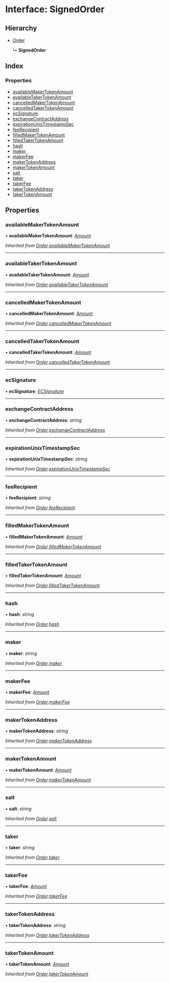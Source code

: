 # Interface: SignedOrder

## Hierarchy

- [Order](_typings_.order.md)

  ↳ **SignedOrder**

## Index

### Properties

- [availableMakerTokenAmount](_typings_.signedorder.md#availablemakertokenamount)
- [availableTakerTokenAmount](_typings_.signedorder.md#availabletakertokenamount)
- [cancelledMakerTokenAmount](_typings_.signedorder.md#cancelledmakertokenamount)
- [cancelledTakerTokenAmount](_typings_.signedorder.md#cancelledtakertokenamount)
- [ecSignature](_typings_.signedorder.md#ecsignature)
- [exchangeContractAddress](_typings_.signedorder.md#exchangecontractaddress)
- [expirationUnixTimestampSec](_typings_.signedorder.md#expirationunixtimestampsec)
- [feeRecipient](_typings_.signedorder.md#feerecipient)
- [filledMakerTokenAmount](_typings_.signedorder.md#filledmakertokenamount)
- [filledTakerTokenAmount](_typings_.signedorder.md#filledtakertokenamount)
- [hash](_typings_.signedorder.md#hash)
- [maker](_typings_.signedorder.md#maker)
- [makerFee](_typings_.signedorder.md#makerfee)
- [makerTokenAddress](_typings_.signedorder.md#makertokenaddress)
- [makerTokenAmount](_typings_.signedorder.md#makertokenamount)
- [salt](_typings_.signedorder.md#salt)
- [taker](_typings_.signedorder.md#taker)
- [takerFee](_typings_.signedorder.md#takerfee)
- [takerTokenAddress](_typings_.signedorder.md#takertokenaddress)
- [takerTokenAmount](_typings_.signedorder.md#takertokenamount)

## Properties

### availableMakerTokenAmount

• **availableMakerTokenAmount**: _[Amount](_typings_.amount.md)_

_Inherited from [Order](_typings_.order.md).[availableMakerTokenAmount](_typings_.order.md#availablemakertokenamount)_

---

### availableTakerTokenAmount

• **availableTakerTokenAmount**: _[Amount](_typings_.amount.md)_

_Inherited from [Order](_typings_.order.md).[availableTakerTokenAmount](_typings_.order.md#availabletakertokenamount)_

---

### cancelledMakerTokenAmount

• **cancelledMakerTokenAmount**: _[Amount](_typings_.amount.md)_

_Inherited from [Order](_typings_.order.md).[cancelledMakerTokenAmount](_typings_.order.md#cancelledmakertokenamount)_

---

### cancelledTakerTokenAmount

• **cancelledTakerTokenAmount**: _[Amount](_typings_.amount.md)_

_Inherited from [Order](_typings_.order.md).[cancelledTakerTokenAmount](_typings_.order.md#cancelledtakertokenamount)_

---

### ecSignature

• **ecSignature**: _[ECSignature](_typings_.ecsignature.md)_

---

### exchangeContractAddress

• **exchangeContractAddress**: _string_

_Inherited from [Order](_typings_.order.md).[exchangeContractAddress](_typings_.order.md#exchangecontractaddress)_

---

### expirationUnixTimestampSec

• **expirationUnixTimestampSec**: _string_

_Inherited from [Order](_typings_.order.md).[expirationUnixTimestampSec](_typings_.order.md#expirationunixtimestampsec)_

---

### feeRecipient

• **feeRecipient**: _string_

_Inherited from [Order](_typings_.order.md).[feeRecipient](_typings_.order.md#feerecipient)_

---

### filledMakerTokenAmount

• **filledMakerTokenAmount**: _[Amount](_typings_.amount.md)_

_Inherited from [Order](_typings_.order.md).[filledMakerTokenAmount](_typings_.order.md#filledmakertokenamount)_

---

### filledTakerTokenAmount

• **filledTakerTokenAmount**: _[Amount](_typings_.amount.md)_

_Inherited from [Order](_typings_.order.md).[filledTakerTokenAmount](_typings_.order.md#filledtakertokenamount)_

---

### hash

• **hash**: _string_

_Inherited from [Order](_typings_.order.md).[hash](_typings_.order.md#hash)_

---

### maker

• **maker**: _string_

_Inherited from [Order](_typings_.order.md).[maker](_typings_.order.md#maker)_

---

### makerFee

• **makerFee**: _[Amount](_typings_.amount.md)_

_Inherited from [Order](_typings_.order.md).[makerFee](_typings_.order.md#makerfee)_

---

### makerTokenAddress

• **makerTokenAddress**: _string_

_Inherited from [Order](_typings_.order.md).[makerTokenAddress](_typings_.order.md#makertokenaddress)_

---

### makerTokenAmount

• **makerTokenAmount**: _[Amount](_typings_.amount.md)_

_Inherited from [Order](_typings_.order.md).[makerTokenAmount](_typings_.order.md#makertokenamount)_

---

### salt

• **salt**: _string_

_Inherited from [Order](_typings_.order.md).[salt](_typings_.order.md#salt)_

---

### taker

• **taker**: _string_

_Inherited from [Order](_typings_.order.md).[taker](_typings_.order.md#taker)_

---

### takerFee

• **takerFee**: _[Amount](_typings_.amount.md)_

_Inherited from [Order](_typings_.order.md).[takerFee](_typings_.order.md#takerfee)_

---

### takerTokenAddress

• **takerTokenAddress**: _string_

_Inherited from [Order](_typings_.order.md).[takerTokenAddress](_typings_.order.md#takertokenaddress)_

---

### takerTokenAmount

• **takerTokenAmount**: _[Amount](_typings_.amount.md)_

_Inherited from [Order](_typings_.order.md).[takerTokenAmount](_typings_.order.md#takertokenamount)_
